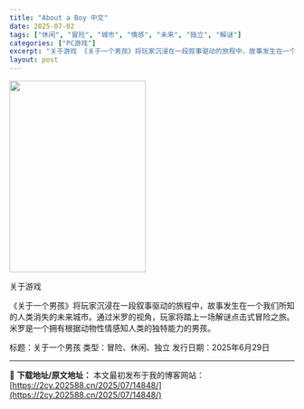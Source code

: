 ```yaml
---
title: "About a Boy 中文"
date: 2025-07-02
tags: ["休闲", "冒险", "城市", "情感", "未来", "独立", "解谜"]
categories: ["PC游戏"]
excerpt: "关于游戏 《关于一个男孩》将玩家沉浸在一段叙事驱动的旅程中，故事发生在一个我们所知的人类消失的未来城市。通过米罗的视角，玩家将踏上一场解谜点击式冒险之旅。米罗是一个拥有根据动物性情感知人类的独特能力的男孩。 标题：关于一个男孩 类型：冒险、休闲、独立 发行日期：2025年6月29日"
layout: post
---
```


<img class="aligncenter size-full wp-image-14844" src="https://2cy.202588.cn/wp-content/uploads/2025/07/202507020743265.webp" alt="" width="241" height="339" />

关于游戏

《关于一个男孩》将玩家沉浸在一段叙事驱动的旅程中，故事发生在一个我们所知的人类消失的未来城市。通过米罗的视角，玩家将踏上一场解谜点击式冒险之旅。米罗是一个拥有根据动物性情感知人类的独特能力的男孩。

标题：关于一个男孩
类型：冒险、休闲、独立
发行日期：2025年6月29日

---
📖 **下载地址/原文地址：** 本文最初发布于我的博客网站：[https://2cy.202588.cn/2025/07/14848/](https://2cy.202588.cn/2025/07/14848/)
